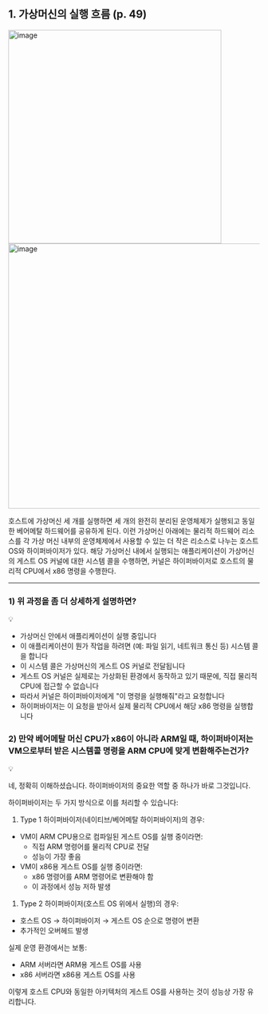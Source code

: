 ## 1. 가상머신의 실행 흐름 (p. 49)

<img width="427" alt="image" src="https://github.com/user-attachments/assets/e734ff1a-0cf5-401b-8d38-d09ffb8698b4" />

<img width="530" alt="image" src="https://github.com/user-attachments/assets/e6c6c952-d645-4253-ac72-05adcd2b3108" />

호스트에 가상머신 세 개를 실행하면 세 개의 완전히 분리된 운영체제가 실행되고 동일한 베어메탈 하드웨어를 공유하게 된다. 이런 가상머신 아래에는 물리적 하드웨어 리소스를 각 가상 머신 내부의 운영체제에서 사용할 수 있는 더 작은 리소스로 나누는 호스트 OS와 하이퍼바이저가 있다. 해당 가상머신 내에서 실행되는 애플리케이션이 가상머신의 게스트 OS 커널에 대한 시스템 콜을 수행하면, 커널은 하이퍼바이저로 호스트의 물리적 CPU에서 x86 명령을 수행한다.

---

### 1) 위 과정을 좀 더 상세하게 설명하면?

<aside>
💡

- 가상머신 안에서 애플리케이션이 실행 중입니다
- 이 애플리케이션이 뭔가 작업을 하려면 (예: 파일 읽기, 네트워크 통신 등) 시스템 콜을 합니다
- 이 시스템 콜은 가상머신의 게스트 OS 커널로 전달됩니다
- 게스트 OS 커널은 실제로는 가상화된 환경에서 동작하고 있기 때문에, 직접 물리적 CPU에 접근할 수 없습니다
- 따라서 커널은 하이퍼바이저에게 "이 명령을 실행해줘"라고 요청합니다
- 하이퍼바이저는 이 요청을 받아서 실제 물리적 CPU에서 해당 x86 명령을 실행합니다
</aside>

### 2) 만약 베어메탈 머신 CPU가 x86이 아니라 ARM일 때, 하이퍼바이저는 VM으로부터 받은 시스템콜 명령을 ARM CPU에 맞게 변환해주는건가?

<aside>
💡

네, 정확히 이해하셨습니다. 하이퍼바이저의 중요한 역할 중 하나가 바로 그것입니다.

하이퍼바이저는 두 가지 방식으로 이를 처리할 수 있습니다:

1. Type 1 하이퍼바이저(네이티브/베어메탈 하이퍼바이저)의 경우:
- VM이 ARM CPU용으로 컴파일된 게스트 OS를 실행 중이라면:
    - 직접 ARM 명령어를 물리적 CPU로 전달
    - 성능이 가장 좋음
- VM이 x86용 게스트 OS를 실행 중이라면:
    - x86 명령어를 ARM 명령어로 변환해야 함
    - 이 과정에서 성능 저하 발생
1. Type 2 하이퍼바이저(호스트 OS 위에서 실행)의 경우:
- 호스트 OS → 하이퍼바이저 → 게스트 OS 순으로 명령어 변환
- 추가적인 오버헤드 발생

실제 운영 환경에서는 보통:

- ARM 서버라면 ARM용 게스트 OS를 사용
- x86 서버라면 x86용 게스트 OS를 사용

이렇게 호스트 CPU와 동일한 아키텍처의 게스트 OS를 사용하는 것이 성능상 가장 유리합니다.

</aside>
